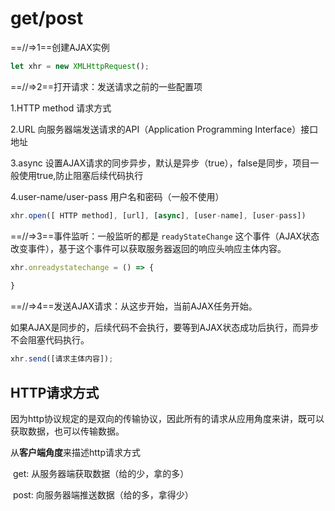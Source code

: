 # get/post

==//=>1==创建AJAX实例

```javascript
let xhr = new XMLHttpRequest();
```



==//=>2==打开请求：发送请求之前的一些配置项



1.HTTP method 请求方式

[常用]: get/post
[ 不常用 ]: delete/head/options/trace/connect/put

2.URL 向服务器端发送请求的API（Application Programming Interface）接口地址

3.async 设置AJAX请求的同步异步，默认是异步（true），false是同步，项目一般使用true,防止阻塞后续代码执行

4.user-name/user-pass 用户名和密码（一般不使用）

```javascript
xhr.open([ HTTP method], [url], [async], [user-name], [user-pass])
```



==//=>3==事件监听：一般监听的都是 `readyStateChange` 这个事件（AJAX状态改变事件），基于这个事件可以获取服务器返回的响应头响应主体内容。

```javascript
xhr.onreadystatechange = () => {
    
}
```



==//=>4==发送AJAX请求：从这步开始，当前AJAX任务开始。

如果AJAX是同步的，后续代码不会执行，要等到AJAX状态成功后执行，而异步不会阻塞代码执行。

```javascript
xhr.send([请求主体内容]);
```



## HTTP请求方式

因为http协议规定的是双向的传输协议，因此所有的请求从应用角度来讲，既可以获取数据，也可以传输数据。

从**客户端角度**来描述http请求方式

​	get: 从服务器端获取数据（给的少，拿的多）

​	post: 向服务器端推送数据（给的多，拿得少）